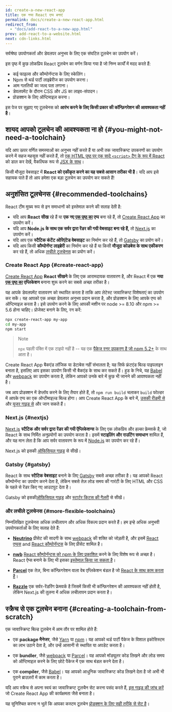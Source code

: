 ```yaml
---
id: create-a-new-react-app
title: एक नया React एप्प बनाएं
permalink: docs/create-a-new-react-app.html
redirect_from:
  - "docs/add-react-to-a-new-app.html"
prev: add-react-to-a-website.html
next: cdn-links.html
---
```


सर्वश्रेष्ठ उपयोगकर्ता और डेवलपर अनुभव के लिए एक संघटित टूलचेन का उपयोग करें।

इस पृष्ठ में कुछ लोकप्रिय React टूलचेन का वर्णन किया गया है जो निम्न कार्यों में मदद करते हैं:

* कई फाइल्स और कौम्पोनॅन्टस के लिए स्केलिंग।
* Npm से थर्ड पार्टी लाइब्रेरीज का उपयोग करना।
* आम गलतियों का जल्द पता लगाना।
* डेवलपमेंट के दौरान CSS और JS का लाइव-संपादन।
* प्रोडक्शन के लिए ऑप्टिमाइज़ करना।

इस पेज पर सुझाए गए टूलचेनस को **आरंभ करने के लिए किसी प्रकार की कॉन्फ़िगरेशन की आवश्यकता नहीं है**।

## शायद आपको टूलचेन की आवश्यकता ना हो {#you-might-not-need-a-toolchain}

यदि आप ऊपर वर्णित समस्याओं का अनुभव नहीं करते हैं या अभी तक जावास्क्रिप्ट उपकरणों का उपयोग करने में सहज महसूस नहीं करते हैं, तो [एक HTML पृष्ठ पर एक सादे `<script>` टैग के रूप में React](/docs/add-react-to-a-website.html) को डाल कर देखें, वैकल्पिक रूप से [JSX के साथ](/docs/add-react-to-a-website.html#optional-try-react-with-jsx)।

किसी मौजूदा वेबसाइट में **React को एकीकृत करने का यह सबसे आसान तरीका भी है**। यदि आप इसे सहायक पाते हैं तो आप हमेशा एक बड़ा टूलचेन का उपयोग कर सकते हैं!

## अनुशंसित टूलचेनस {#recommended-toolchains}

React टीम मुख्य रूप से इन समाधानों को इस्तेमाल करने की सलाह देती है:

- यदि आप **React सीख** रहे हैं या **एक नए [एक पृष्ठ का](/docs/glossary.html#single-page-application) एप्प** बना रहे हैं, तो [Create React App](#create-react-app) का उपयोग करें।
- यदि आप **Node.js के साथ एक सर्वर द्वारा रेंडर की गयी वेबसाइट बना रहे हैं,** तो [Next.js](#nextjs) का उपयोग करें।
- यदि आप एक **स्टैटिक कंटेंट ओरिएंटेड वेबसाइट** का निर्माण कर रहे हैं, तो [Gatsby](#gatsby) का प्रयोग करें।
- यदि आप किसी **कौम्पोनॅन्ट लाइब्रेरी** का निर्माण कर रहे हैं या किसी **मौजूदा कोडबेस के साथ एकीकरण** कर रहे हैं, तो अधिक [लचीले टूलचेनस](#more-flexible-toolchains) का प्रयोग करें।

### Create React App {#create-react-app}

[Create React App](https://github.com/facebookincubator/create-react-app) **React सीखने** के लिए एक आरामदायक वातावरण है, और React में एक **नया [एक पृष्ठ का](/docs/glossary.html#single-page-application) एप्लिकेशन** बनाना शुरू करने का सबसे अच्छा तरीका है।

यह आपके डेवलपमेंट वातावरण को स्थापित करता है ताकि आप लेटेस्ट जावास्क्रिप्ट विशेषताएं का उपयोग कर सकें। यह आपको एक अच्छा डेवलपर अनुभव प्रदान करता है, और प्रोडक्शन के लिए आपके एप्प को ऑप्टिमाइज़ करता है। इसे उपयोग करने के लिए आपकी मशीन पर node >= 8.10 और npm >= 5.6 होना चाहिए। प्रोजेक्ट बनाने के लिए, रन करें:

```bash
npx create-react-app my-app
cd my-app
npm start
```

>Note
>
>`npx` पहली पंक्ति में एक टाइपो नहीं है -- यह एक [पैकेज रनर उपकरण है जो npm 5.2+](https://medium.com/@maybekatz/introducing-npx-an-npm-package-runner-55f7d4bd282b) के साथ आता है।

Create React App बैकएंड लॉजिक या डेटाबेस नहीं संभालता है; यह सिर्फ फ्रंटएंड बिल्ड पाइपलाइन बनाता है, इसलिए आप इसका उपयोग किसी भी बैकएंड के साथ कर सकते हैं। हुड के निचे, यह [Babel](https://babeljs.io/) और [webpack](https://webpack.js.org/) का उपयोग करता है, लेकिन आपको उनके बारे में कुछ भी जानने की आवश्यकता नहीं है।

जब आप प्रोडक्शन में डेप्लॉय करने के लिए तैयार होते हैं, तो `npm run build` चलाकर `build` फोल्डर में आपके एप्प का एक ऑप्टीमाइज़्ड बिल्ड होगा। आप Create React App के बारे में, [उसकी रीडमी से](https://github.com/facebookincubator/create-react-app#create-react-app--) और [यूजर गाइड से](https://facebook.github.io/create-react-app/) और जान सकते हैं।

### Next.js {#nextjs}

[Next.js](https://nextjs.org/) **स्टैटिक और सर्वर द्वारा रेंडर की गयी ऍप्लिकेशन्स** के लिए एक लोकप्रिय और हल्का फ्रेमवर्क है, जो React के साथ निर्मित अनुप्रयोगों का उपयोग करता है। इसमें **स्टाइलिंग और राउटिंग समाधान** शामिल हैं, और यह मान लेता है कि आप सर्वर वातावरण के रूप में [Node.js](https://nodejs.org/) का उपयोग कर रहे हैं।

Next.js को इसकी [ऑफिसियल गाइड](https://nextjs.org/learn/) से सीखें।

### Gatsby {#gatsby}

React के साथ **स्टैटिक वेबसाइट** बनाने के लिए [Gatsby](https://www.gatsbyjs.org/) सबसे अच्छा तरीका है। यह आपको React कौम्पोनॅन्ट का उपयोग करने देता है, लेकिन सबसे तेज़ लोड समय की गारंटी के लिए HTML और CSS के पहले से रेंडर किए गए आउटपुट देता है।

Gatsby को इसकी[ऑफिसियल गाइड](https://www.gatsbyjs.org/docs/) और [स्टार्टर किटस की गैलरी](https://www.gatsbyjs.org/docs/gatsby-starters/) से सीखें।

### और लचीले टूलचेनस {#more-flexible-toolchains}

निम्नलिखित टूलचेनस अधिक लचीलापन और अधिक विकल्प प्रदान करते हैं। हम इन्हे अधिक अनुभवी उपयोगकर्ताओं के लिए सलाह देते हैं:

- **[Neutrino](https://neutrinojs.org/)** प्रीसेट की सादगी के साथ [webpack](https://webpack.js.org/) की शक्ति को जोड़ती है, और इसमें [React एप्पस](https://neutrinojs.org/packages/react/) and [React कौम्पोनॅन्टस](https://neutrinojs.org/packages/react-components/) के लिए प्रीसेट शामिल है।

- **[nwb](https://github.com/insin/nwb)** [React कौम्पोनॅन्टस को npm के लिए प्रकाशित ](https://github.com/insin/nwb/blob/master/docs/guides/ReactComponents.md#developing-react-components-and-libraries-with-nwb) करने के लिए विशेष रूप से अच्छा है। React ऐप्स बनाने के लिए भी इसका [इस्तेमाल किया जा सकता है](https://github.com/insin/nwb/blob/master/docs/guides/ReactApps.md#developing-react-apps-with-nwb)।

- **[Parcel](https://parceljs.org/)** एक तेज़, बिना कॉन्फ़िगरेशन वाला वेब एप्लिकेशन बंडल है जो [React के साथ काम करता है](https://parceljs.org/recipes.html#react)।

- **[Razzle](https://github.com/jaredpalmer/razzle)** एक सर्वर-रेंडरिंग फ्रेमवर्क है जिसमें किसी भी कॉन्फ़िगरेशन की आवश्यकता नहीं होती है, लेकिन Next.js की तुलना में अधिक लचीलापन प्रदान करता है।

## स्क्रैच से एक टूलचेन बनाना {#creating-a-toolchain-from-scratch}

एक जावास्क्रिप्ट बिल्ड टूलचेन में आम तौर पर शामिल होते हैं:

* एक **package मैनेजर**, जैसे [Yarn](https://yarnpkg.com/) या [npm](https://www.npmjs.com/)। यह आपको थर्ड पार्टी पैकेज के विशाल इकोसिस्टम का लाभ उठाने देता है, और उन्हें आसानी से स्थापित या अपडेट करता है।

* एक **bundler**, जैसे [webpack](https://webpack.js.org/) या [Parcel](https://parceljs.org/)। यह आपको मॉड्यूलर कोड लिखने और लोड समय को ऑप्टिमाइज़ करने के लिए छोटे पैकेज में एक साथ बंडल करने देता है।

* एक **compiler**, जैसे [Babel](https://babeljs.io/)। यह आपको आधुनिक जावास्क्रिप्ट कोड लिखने देता है जो अभी भी पुराने ब्राउज़रों में काम करता है।

यदि आप स्क्रैच से अपना स्वयं का जावास्क्रिप्ट टूलचैन सेट करना पसंद करते हैं, [इस गाइड की जांच करें ](https://blog.usejournal.com/creating-a-react-app-from-scratch-f3c693b84658) जो Create React App की कार्यक्षमता जैसे बनाता है।

यह सुनिश्चित करना न भूलें कि आपका कस्टम टूलचेन [प्रोडक्शन के लिए सही तरीके से सेट है](/docs/optimizing-performance.html#use-the-production-build)।

